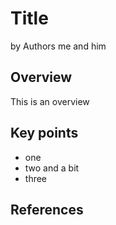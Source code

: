 # Title

by Authors me and him

## Overview

This is an overview

## Key points

* one
* two and a bit
* three

## References 

